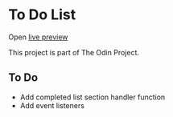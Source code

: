 # To Do List

Open [live preview](https://gofhilman.github.io/todo-list/)

This project is part of The Odin Project.

## To Do

- Add completed list section handler function
- Add event listeners